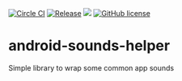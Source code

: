 [![Circle CI](https://circleci.com/gh/eggheadgames/android-sounds-helper.svg?style=svg)](https://circleci.com/gh/eggheadgames/android-sounds-helper)
[![Release](https://jitpack.io/v/eggheadgames/android-sounds-helper.svg)](https://jitpack.io/#eggheadgames/android-sounds-helper)
<a target="_blank" href="https://android-arsenal.com/api?level=15"><img src="https://img.shields.io/badge/API-15%2B-orange.svg"></a>
[![GitHub license](https://img.shields.io/badge/license-MIT-lightgrey.svg)](https://github.com/eggheadgames/android-sounds-helper/blob/master/LICENSE)

# android-sounds-helper
Simple library to wrap some common app sounds
